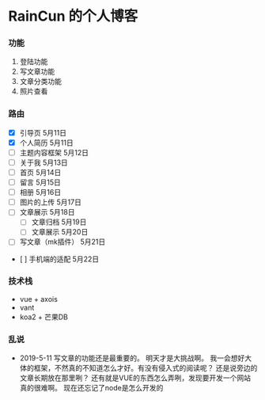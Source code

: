 # RainCun 的个人博客

### 功能
1. 登陆功能
2. 写文章功能
3. 文章分类功能
4. 照片查看

### 路由
- [X] 引导页        5月11日
- [x] 个人简历        5月11日
- [ ] 主题内容框架     5月12日
- [ ] 关于我          5月13日
- [ ] 首页            5月14日
- [ ] 留言            5月15日
- [ ] 相册            5月16日
- [ ] 图片的上传       5月17日
- [ ] 文章展示         5月18日
    - [ ] 文章归档     5月19日 
    - [ ] 文章展示     5月20日
- [ ] 写文章（mk插件）  5月21日
-    [ ] 手机端的适配   5月22日

### 技术栈

* vue + axois
* vant 
* koa2 + 芒果DB

### 乱说
* 2019-5-11
写文章的功能还是最重要的。
明天才是大挑战啊。
我一会想好大体的框架，不然真的不知道怎么才好。有没有侵入式的阅读呢？
还是说旁边的文章长期放在那里咧？
还有就是VUE的东西怎么弄咧，发现要开发一个网站真的很难啊。
现在还忘记了node是怎么开发的